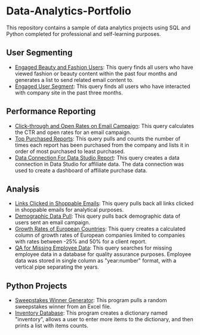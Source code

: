 # Data-Analytics-Portfolio
This repository contains a sample of data analytics projects using SQL and Python completed for professional and self-learning purposes.

## User Segmenting    
- [Engaged Beauty and Fashion Users](https://github.com/steph1178/Data-Analytics-Portfolio/blob/master/Segmented%20engaged%20beauty%20and%20fashion%20users): This query finds all users who have viewed fashion or beauty content within the past four months and generates a list to send related email content to.     
- [Engaged User Segment](https://github.com/steph1178/Data-Analytics-Portfolio/blob/master/segmenting%20engaged%20users): This query finds all users who have interacted with company site in the past three months.   

## Performance Reporting    
* [Click-through and Open Rates on Email Campaign](https://github.com/steph1178/Data-Analytics-Portfolio/blob/master/Email%20Campaign%20CTR%20and%20Open%20Rates): This query calculates the CTR and open rates for an email campaign.   
* [Top Purchased Reports](https://github.com/steph1178/Data-Analytics-Portfolio/blob/master/A%20list%20of%20the%20company's%20%20most%20purchased%20reports): This query pulls and counts the number of times each report has been purchased from the company and lists it in order of most purchased to least purchased. 
* [Data Connection For Data Studio Report](https://github.com/steph1178/Data-Analytics-Portfolio/blob/master/Data%20Connection%20For%20Data%20Studio): This query creates a data connection in Data Studio for affiliate data. The data connection was used to create a dashboard of affiliate purchase data.

## Analysis
* [Links Clicked in Shoppable Emails](https://github.com/steph1178/Data-Analytics-Portfolio/blob/master/CTR%20on%20Shopping%20Emails): This query pulls back all links clicked in shoppable emails for analytical purposes.
* [Demographic Data Pull](https://github.com/steph1178/Data-Analytics-Portfolio/blob/master/demographic%20data%20pull): This query pulls back demographic data of users sent an email campaign.
* [Growth Rates of European Countries](https://github.com/steph1178/Data-Analytics-Portfolio/blob/master/Revenue%20Growth%20Rates%20for%20European%20Companies): This query creates a calculated column of growth rates of European companies limited to companies with rates between -25% and 50% for a client report.
* [QA for Missing Employee Data](https://github.com/steph1178/Data-Analytics-Portfolio/blob/master/QA%20Missing%20Data): This query searches for missing employee data in a database for quality assurance purposes. Employee data was stored in single column as "year:number" format, with a vertical pipe separating the years.

## Python Projects
* [Sweepstakes Winner Generator](https://github.com/steph1178/Data-Analytics-Portfolio/blob/master/Sweepstakes%20Winner%20Generator): This program pulls a random sweepstakes winner from an Excel file.
* [Inventory Database](https://github.com/steph1178/Data-Analytics-Portfolio/blob/master/Inventory%20Database): This program creates a dictionary named "inventory", allows a user to enter more items to the dictionary, and then prints a list with items counts.
